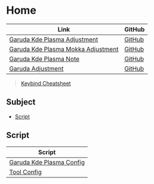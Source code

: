 

# Home

| Link | GitHub |
| ---- | ------ |
| [Garuda Kde Plasma Adjustment](https://samwhelp.github.io/garuda-kde-plasma-adjustment/) | [GitHub](https://github.com/samwhelp/garuda-kde-plasma-adjustment) |
| [Garuda Kde Plasma Mokka Adjustment](https://samwhelp.github.io/garuda-kde-plasma-mokka-adjustment/) | [GitHub](https://github.com/samwhelp/garuda-kde-plasma-mokka-adjustment) |
| [Garuda Kde Plasma Note](https://samwhelp.github.io/note-about-garuda-kde-plasma/) | [GitHub](https://github.com/samwhelp/note-about-garuda-kde-plasma) |
| [Garuda Adjustment](https://samwhelp.github.io/garuda-adjustment/) | [GitHub](https://github.com/samwhelp/garuda-adjustment) |


> [Keybind Cheatsheet](https://samwhelp.github.io/garuda-kde-plasma-adjustment/read/cheatsheet/keybind.html)




## Subject

* [Script](#script)




## Script

| Script |
| ---- |
| [Garuda Kde Plasma Config](https://github.com/samwhelp/garuda-kde-plasma-adjustment/tree/main/prototype/main/kde-config/locale/en_us/Breeze-Dark) |
| [Tool Config](https://github.com/samwhelp/garuda-adjustment/tree/main/prototype/main/tool-config/part) |
